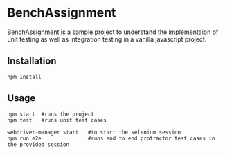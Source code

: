 # BenchAssignment

BenchAssignment is a sample project to understand the implementaion of unit testing as well as integration testing in a vanilla javascript project.

## Installation

```
npm install
```

## Usage

```
npm start  #runs the project
npm test   #runs unit test cases

webdriver-manager start   #to start the selenium session
npm run e2e               #runs end to end protractor test cases in the provided session
```
